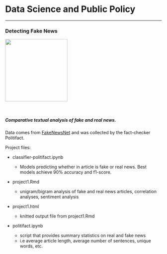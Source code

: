 # Data Science and Public Policy

*******************************************************

### Detecting Fake News

[<img src="https://cdn.factcheck.org/UploadedFiles/fakenews.jpg" width="200">](https://www.factcheck.org/2016/11/how-to-spot-fake-news/)

<br>

##### Comparative textual analysis of fake and real news.


Data comes from [FakeNewsNet](https://github.com/KaiDMML/FakeNewsNet/tree/old-version) and was collected by the fact-checker Politifact.

Project files:

- classifier-politifact.ipynb
  - Models predicting whether in article is fake or real news. Best models achieve 90% accuracy and f1-score.
  
- project1.Rmd
  - unigram/bigram analysis of fake and real news articles, correlation analyses, sentiment analysis

- project1.html
  - knitted output file from project1.Rmd 
  
- politifact.ipynb
  - script that provides summary statistics on real and fake news
  - i.e average article length, average number of sentences, unique words, etc.